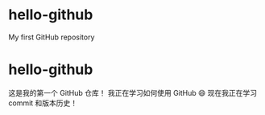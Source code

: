 # hello-github
My first GitHub repository
# hello-github

这是我的第一个 GitHub 仓库！
我正在学习如何使用 GitHub 😄
现在我正在学习 commit 和版本历史！
